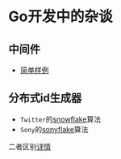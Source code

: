 # Go开发中的杂谈

## 中间件
- [简单样例](../advanceGoProgram/chapter5/baseCgi/middleware.go)

## 分布式id生成器
- `Twitter`的[snowflake](../advanceGoProgram/chapter6/distributedId/snowflake.go)算法
- `Sony`的[sonyflake](../advanceGoProgram/chapter6/distributedId/sonyflake.go)算法

二者区别[详情](../advanceGoProgram/chapter6/README.md#分布式id生成器)